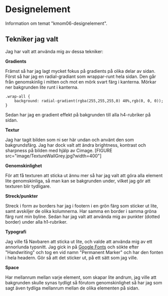 Designelement
=======================

Information om temat "kmom06-designelement".

Tekniker jag valt
-----------------------
Jag har valt att använda mig av dessa tekniker:

**Gradients**

Främst så har jag lagt mycket fokus på gradients på olika delar av sidan. Först så har jag en radial-gradiant som wrappar-runt hela sidan. Den går från genomskinlig i mitten och mot en mörk svart färg i kanterna. Mörkar ner bakgrunden lite runt i kanterna.
```
.wrap-all {
    background: radial-gradient(rgba(255,255,255,0) 40%,rgb(0, 0, 0));
}
```
Sedan har jag en gradient effekt på bakgrunden till alla h4-rubriker på sidan.

**Textur**

Jag har tagit bilden som ni ser här undan och använt den som bakgrundsfärg. Jag har dock valt att ändra brightness, kontrast och sharpness på bilden med hjälp av Cimage.
[FIGURE src="image/TextureWallGrey.jpg?width=400"]


**Genomskinlighet**

För att få texturen att sticka ut ännu mer så har jag valt att göra alla element lite genomskinliga, så man kan se bakgrunden under, vilket jag gör att texturen blir tydligare.

**Streck/punkter**

Streck i form av borders har jag i footern i en grön färg som sticker ut lite, samt avskiljer de olika kolumnerna. Har samma en border i samma gröna färg runt min byline. Sedan har jag valt att använda mig av punkter (dotted border) under alla h1-rubriker.

**Typografi**

Jag ville få Navbaren att sticka ut lite, och valde att använda mig av ett annorlunda typsnitt. Jag gick in på
[Google Fonts](https://fonts.google.com/) och sökte efter "Handwriting" och tog en vid namn "Permanent Marker" och har den fonten i hela headern. Gör så att det sticker ut, på ett sätt som jag ville.


**Space**

Har mellanrum mellan varje element, som skapar lite andrum, jag ville att bakgrunden skulle synas tydligt så förutom genomskinlighet så har jag som sagt även tydliga mellanrum mellan de olika elementen på sidan.



